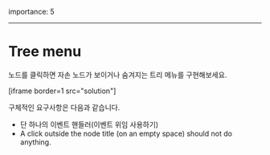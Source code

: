 importance: 5

---

# Tree menu

노드를 클릭하면 자손 노드가 보이거나 숨겨지는 트리 메뉴를 구현해보세요.

[iframe border=1 src="solution"]

구체적인 요구사항은 다음과 같습니다.

- 단 하나의 이벤트 핸들러(이벤트 위임 사용하기)
- A click outside the node title (on an empty space) should not do anything.
